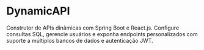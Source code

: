 # DynamicAPI
Construtor de APIs dinâmicas com Spring Boot e React.js. Configure consultas SQL, gerencie usuários e exponha endpoints personalizados com suporte a múltiplos bancos de dados e autenticação JWT.
